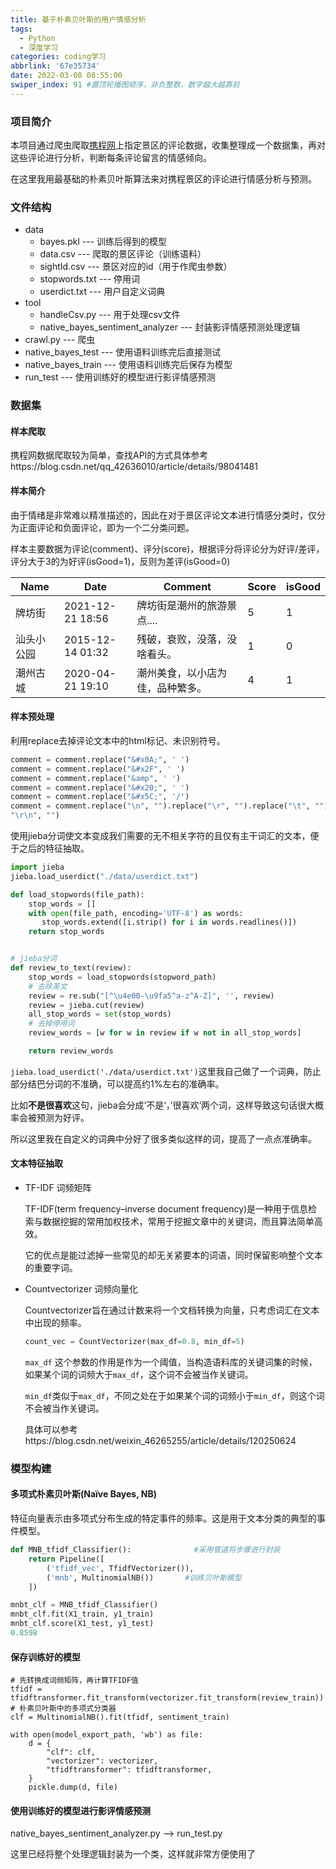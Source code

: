 ```yaml
---
title: 基于朴素贝叶斯的用户情感分析
tags:
  - Python
  - 深度学习
categories: coding学习
abbrlink: '67e35734'
date: 2022-03-08 08:55:00
swiper_index: 91 #置顶轮播图顺序，非负整数，数字越大越靠前
---
```


### 项目简介

本项目通过爬虫爬取[携程网](https://www.ctrip.com/)上指定景区的评论数据，收集整理成一个数据集，再对这些评论进行分析，判断每条评论留言的情感倾向。

在这里我用最基础的朴素贝叶斯算法来对携程景区的评论进行情感分析与预测。

### 文件结构

- data
  - bayes.pkl ---  训练后得到的模型
  - data.csv ---  爬取的景区评论（训练语料）
  - sightId.csv  ---  景区对应的id（用于作爬虫参数）
  - stopwords.txt  ---  停用词
  - userdict.txt  ---  用户自定义词典
- tool
  - handleCsv.py  ---  用于处理csv文件
  - native_bayes_sentiment_analyzer  ---  封装影评情感预测处理逻辑
- crawl.py  ---  爬虫
- native_bayes_test  ---  使用语料训练完后直接测试
- native_bayes_train  ---  使用语料训练完后保存为模型
- run_test  ---  使用训练好的模型进行影评情感预测

### 数据集

#### 样本爬取

携程网数据爬取较为简单，查找API的方式具体参考https://blog.csdn.net/qq_42636010/article/details/98041481

#### 样本简介

由于情绪是非常难以精准描述的，因此在对于景区评论文本进行情感分类时，仅分为正面评论和负面评论，即为一个二分类问题。

样本主要数据为评论(comment)、评分(score)，根据评分将评论分为好评/差评，评分大于3的为好评(isGood=1)，反则为差评(isGood=0)

| Name       | Date             | Comment                          | Score | isGood |
| ---------- | ---------------- | -------------------------------- | ----- | ------ |
| 牌坊街     | 2021-12-21 18:56 | 牌坊街是潮州的旅游景点....       | 5     | 1      |
| 汕头小公园 | 2015-12-14 01:32 | 残破，衰败，没落，没啥看头。     | 1     | 0      |
| 潮州古城   | 2020-04-21 19:10 | 潮州美食，以小店为佳，品种繁多。 | 4     | 1      |

#### 样本预处理

利用replace去掉评论文本中的html标记、未识别符号。

```python
comment = comment.replace("&#x0A;", ' ')
comment = comment.replace("&#x2F", ' ')
comment = comment.replace("&amp", ' ')
comment = comment.replace("&#x20;", ' ')
comment = comment.replace("&#x5C;", '/')
comment = comment.replace("\n", "").replace("\r", "").replace("\t", "").replace(
"\r\n", "")
```

使用jieba分词使文本变成我们需要的无不相关字符的且仅有主干词汇的文本，便于之后的特征抽取。

```python
import jieba
jieba.load_userdict("./data/userdict.txt")

def load_stopwords(file_path):
    stop_words = []
    with open(file_path, encoding='UTF-8') as words:
       stop_words.extend([i.strip() for i in words.readlines()])
    return stop_words


# jieba分词
def review_to_text(review):
    stop_words = load_stopwords(stopword_path)
    # 去除英文
    review = re.sub("[^\u4e00-\u9fa5^a-z^A-Z]", '', review)
    review = jieba.cut(review)
    all_stop_words = set(stop_words)
    # 去掉停用词
    review_words = [w for w in review if w not in all_stop_words]

    return review_words
```

`jieba.load_userdict('./data/userdict.txt')`这里我自己做了一个词典，防止部分结巴分词的不准确，可以提高约1%左右的准确率。

比如**不是很喜欢**这句，jieba会分成’不是‘，’很喜欢‘两个词，这样导致这句话很大概率会被预测为好评。

所以这里我在自定义的词典中分好了很多类似这样的词，提高了一点点准确率。

#### 文本特征抽取

- TF-IDF 词频矩阵

  TF-IDF(term frequency–inverse document frequency)是一种用于信息检索与数据挖掘的常用加权技术，常用于挖掘文章中的关键词，而且算法简单高效。

  它的优点是能过滤掉一些常见的却无关紧要本的词语，同时保留影响整个文本的重要字词。

- Countvectorizer 词频向量化

  Countvectorizer旨在通过计数来将一个文档转换为向量，只考虑词汇在文本中出现的频率。

  ```python
  count_vec = CountVectorizer(max_df=0.8, min_df=5)
  ```

  `max_df` 这个参数的作用是作为一个阈值，当构造语料库的关键词集的时候，如果某个词的词频大于`max_df`，这个词不会被当作关键词。

  `min_df`类似于`max_df`，不同之处在于如果某个词的词频小于`min_df`，则这个词不会被当作关键词。

  具体可以参考https://blog.csdn.net/weixin_46265255/article/details/120250624

### 模型构建

#### 多项式朴素贝叶斯(Naïve Bayes, NB)

特征向量表示由多项式分布生成的特定事件的频率。这是用于文本分类的典型的事件模型。

```python
def MNB_tfidf_Classifier():              #采用管道将步骤进行封装
    return Pipeline([
        ('tfidf_vec', TfidfVectorizer()),  
        ('mnb', MultinomialNB())       #训练贝叶斯模型
    ])

mnbt_clf = MNB_tfidf_Classifier()
mnbt_clf.fit(X1_train, y1_train)
mnbt_clf.score(X1_test, y1_test)
0.8598
```

#### 保存训练好的模型

```
# 先转换成词频矩阵，再计算TFIDF值
tfidf = tfidftransformer.fit_transform(vectorizer.fit_transform(review_train))
# 朴素贝叶斯中的多项式分类器
clf = MultinomialNB().fit(tfidf, sentiment_train)

with open(model_export_path, 'wb') as file:
    d = {
        "clf": clf,
        "vectorizer": vectorizer,
        "tfidftransformer": tfidftransformer,
    }
    pickle.dump(d, file)
```

#### 使用训练好的模型进行影评情感预测

native_bayes_sentiment_analyzer.py  ——>  run_test.py

这里已经将整个处理逻辑封装为一个类，这样就非常方便使用了
